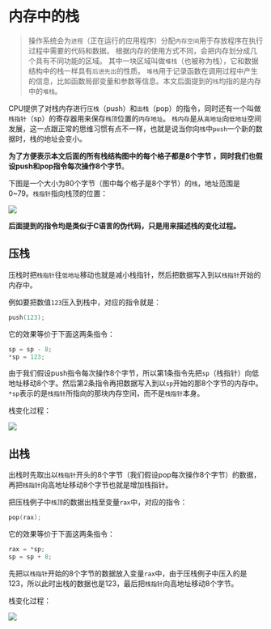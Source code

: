 # 内存中的栈

> 操作系统会为`进程`（正在运行的应用程序）分配`内存空间`用于存放程序在执行过程中需要的代码和数据。
> 根据内存的使用方式不同，会把内存划分成几个具有不同功能的区域。
> 其中一块区域叫做`堆栈`（也被称为栈），它和数据结构中的栈一样具有`后进先出`的性质。
> `堆栈`用于记录函数在调用过程中产生的信息，比如函数局部变量和参数等信息。本文后面提到的`栈`均指的是内存中的`堆栈`。

CPU提供了对栈内存进行`压栈`（push）和`出栈`（pop）的指令，同时还有一个叫做`栈指针`（sp）的寄存器用来保存`栈顶`位置的`内存地址`。
`栈内存`是从`高地址`向`低地址`空间发展，这一点跟正常的思维习惯有点不一样，也就是说当你向`栈`中`push`一个新的数据时，栈的地址会变小。

**为了方便表示本文后面的所有栈结构图中的每个格子都是8个字节 ，同时我们也假设push和pop指令每次操作8个字节**。

下图是一个大小为80个字节（图中每个格子是8个字节）的`栈`，地址范围是0~79。`栈指针`指向栈顶的位置：

![](https://image.coder.cat/stack1.png)



**后面提到的指令均是类似于C语言的伪代码，只是用来描述栈的变化过程。**

## 压栈

压栈时把`栈指针`往`低地址`移动也就是减小栈指针，然后把数据写入到以`栈指针`开始的内存中。

例如要把数值`123`压入到栈中，对应的指令就是：

```c
push(123);
```

它的效果等价于下面这两条指令：

```c
sp = sp - 8;
*sp = 123;
```

由于我们假设push指令每次操作8个字节，所以第1条指令先把`sp`（栈指针）向低地址移动8个字。然后第2条指令再把数据写入到以`sp`开始的那8个字节的内存中。`*sp`表示的是`栈指针`所指向的那块内存空间，而不是`栈指针`本身。

栈变化过程：

![](https://image.coder.cat/stack15.png)



## 出栈

出栈时先取出以`栈指针`开头的8个字节（我们假设pop每次操作8个字节）的数据，再把`栈指针`向高地址移动8个字节也就是增加栈指针。

把压栈例子中`栈顶`的数据出栈至变量`rax`中，对应的指令：

```c
pop(rax);
```

它的效果等价于下面这两条指令：

```c
rax = *sp;
sp = sp + 8;
```

先把以`栈指针`开始的8个字节的数据放入变量`rax`中，由于压栈例子中压入的是123，所以此时出栈的数据也是123，最后把`栈指针`向高地址移动8个字节。

栈变化过程：

![](https://image.coder.cat/stack16.png)

